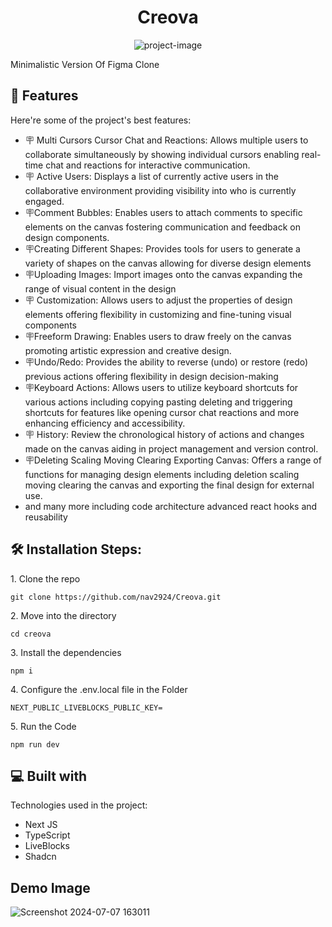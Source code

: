 <h1 align="center" id="title">Creova</h1>

<p align="center"><img src="https://socialify.git.ci/nav2924/Creova/image?language=1&amp;owner=1&amp;name=1&amp;stargazers=1&amp;theme=Light" alt="project-image"></p>

<p id="description">Minimalistic Version Of Figma Clone</p>

  
  
<h2>🧐 Features</h2>

Here're some of the project's best features:

*   🪧 Multi Cursors Cursor Chat and Reactions: Allows multiple users to collaborate simultaneously by showing individual cursors enabling real-time chat and reactions for interactive communication.
*   🪧 Active Users: Displays a list of currently active users in the collaborative environment providing visibility into who is currently engaged.
*   🪧Comment Bubbles: Enables users to attach comments to specific elements on the canvas fostering communication and feedback on design components.
*   🪧Creating Different Shapes: Provides tools for users to generate a variety of shapes on the canvas allowing for diverse design elements
*   🪧Uploading Images: Import images onto the canvas expanding the range of visual content in the design
*   🪧 Customization: Allows users to adjust the properties of design elements offering flexibility in customizing and fine-tuning visual components
*   🪧Freeform Drawing: Enables users to draw freely on the canvas promoting artistic expression and creative design.
*   🪧Undo/Redo: Provides the ability to reverse (undo) or restore (redo) previous actions offering flexibility in design decision-making
*   🪧Keyboard Actions: Allows users to utilize keyboard shortcuts for various actions including copying pasting deleting and triggering shortcuts for features like opening cursor chat reactions and more enhancing efficiency and accessibility.
*   🪧 History: Review the chronological history of actions and changes made on the canvas aiding in project management and version control.
*   🪧Deleting Scaling Moving Clearing Exporting Canvas: Offers a range of functions for managing design elements including deletion scaling moving clearing the canvas and exporting the final design for external use.
*   and many more including code architecture advanced react hooks and reusability

<h2>🛠️ Installation Steps:</h2>

<p>1. Clone the repo</p>

```
git clone https://github.com/nav2924/Creova.git
```

<p>2. Move into the directory</p>

```
cd creova
```

<p>3. Install the dependencies</p>

```
npm i
```

<p>4. Configure the .env.local file in the Folder</p>

```
NEXT_PUBLIC_LIVEBLOCKS_PUBLIC_KEY=
```

<p>5. Run the Code</p>

```
npm run dev
```

  
  
<h2>💻 Built with</h2>

Technologies used in the project:




*   Next JS
*   TypeScript
*   LiveBlocks
*   Shadcn


<h2>Demo Image</h2>

![Screenshot 2024-07-07 163011](https://github.com/nav2924/Creova/assets/141626335/9a19e6c1-c508-46fc-b34e-3b5de3c22129)

